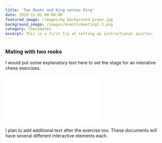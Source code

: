 ```yaml
---
title: 'Two Rooks and King versus King'
date: 2019-11-02 00:00:00
featured_image: /images/my_background_green.jpg
background_image: /images/events/meeting1-1.png
category: Checkmates
excerpt: This is a first try at setting up instructional puzzles.
---
```


### Mating with two rooks
I would put some explanatory text here to set the stage for an interative chess exercises.

<div class="responsiveGame">
<iframe allowTransparency="true" border="0" frameborder="0" src="//www.chess.com/emboard?id=6352908"></iframe>
</div>

I plan to add additional text after the exercise too. These documents will have several different interactive elements each.
